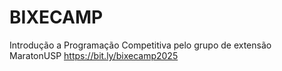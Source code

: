 # BIXECAMP
Introdução a Programação Competitiva pelo grupo de extensão MaratonUSP
https://bit.ly/bixecamp2025

